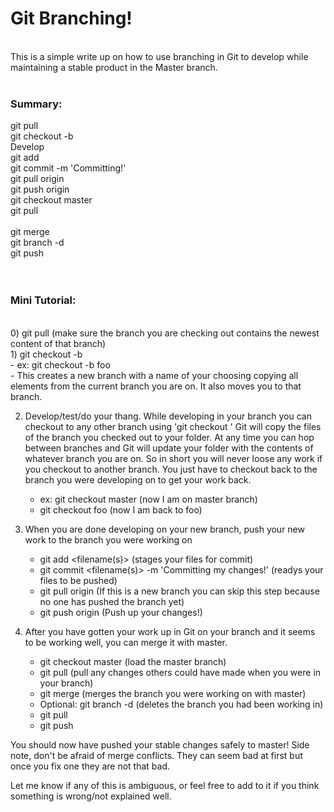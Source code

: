 <h1>Git Branching!</h1>
<br>
This is a simple write up on how to use branching in Git to develop while maintaining a stable product in the Master branch.
<br><br>
<h3>Summary:</h3>
git pull <br>
git checkout -b <branch name> <br>
Develop <br>
git add <file(s)> <br>
git commit <file(s)> -m 'Committing!' <br>
git pull origin <branch name> <br>
git push origin <branch name> <br>
git checkout master <br>
git pull <br> <br>
git merge <branch name> <br>
git branch -d <branch name> <br>
git push <br>
<br><br>
<h3>Mini Tutorial:</h3>
<br>
0) git pull (make sure the branch you are checking out contains the newest content of that branch) <br>
1) git checkout -b <your branch name> <br>
    - ex: git checkout -b foo <br>
    - This creates a new branch with a name of your choosing copying all elements from the current branch you are on. It also moves you to that branch. <br>

2) Develop/test/do your thang. While developing in your branch you can checkout to any other branch using 'git checkout <branch name>' Git will copy the files of the branch you checked out to your folder. At any time you can hop between branches and Git will update your folder with the contents of whatever branch you are on. So in short you will never loose any work if you checkout to another branch. You just have to checkout back to the branch you were developing on to get your work back. <br>
    - ex: git checkout master (now I am on master branch) <br>
    - git checkout foo (now I am back to foo) <br>

3) When you are done developing on your new branch, push your new work to the branch you were working on <br>
    - git add <filename(s)> (stages your files for commit) <br>
    - git commit <filename(s)> -m 'Committing my changes!' (readys your files to be pushed) <br>
    - git pull origin <branch name> (If this is a new branch you can skip this step because no one has pushed the branch yet) <br>
    - git push origin <branch name> (Push up your changes!) <br>

4) After you have gotten your work up in Git on your branch and it seems to be working well, you can merge it with master. <br>
    - git checkout master (load the master branch) <br>
    - git pull (pull any changes others could have made when you were in your branch) <br>
    - git merge <branch name> (merges the branch you were working on with master) <br>
    - Optional: git branch -d <branch name> (deletes the branch you had been working in) <br>
    - git pull <br>
    - git push <br>

You should now have pushed your stable changes safely to master! Side note, don't be afraid of merge conflicts. They can seem bad at first but once you fix one they are not that bad. <br>

Let me know if any of this is ambiguous, or feel free to add to it if you think something is wrong/not explained well. <br>
